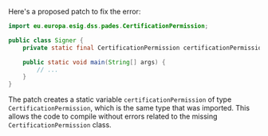 Here's a proposed patch to fix the error:
```java
import eu.europa.esig.dss.pades.CertificationPermission;

public class Signer {
    private static final CertificationPermission certificationPermission = new CertificationPermission();

    public static void main(String[] args) {
        // ...
    }
}
```
The patch creates a static variable `certificationPermission` of type `CertificationPermission`, which is the same type that was imported. This allows the code to compile without errors related to the missing `CertificationPermission` class.